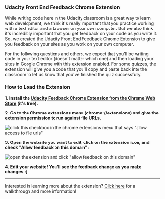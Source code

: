 ### Udacity Front End Feedback Chrome Extension

While writing code here in the Udacity classroom is a great way to learn web development, we think it's really important that you practice working with a text editor and a browser on your own computer. But we also think it's incredibly important that you get feedback on your code as you write it. So, we created the Udacity Front End Feedback Chrome Extension to give you feedback on your sites as you work on your own computer.

For the following questions and others, we expect that you'll be writing code in your text editor (doesn't matter which one) and then loading your sites in Google Chrome with this extension enabled. For some quizzes, the extension will give you a code that you'll copy and paste back into the classroom to let us know that you've finished the quiz successfully.

### How to Load the Extension

**1. Install the [Udacity Feedback Chrome Extension from the Chrome Web Store](https://chrome.google.com/webstore/detail/udacity-front-end-feedbac/melpgahbngpgnbhhccnopmlmpbmdaeoi) (it's free).**

**2. Go to the Chrome extensions menu (chrome://extensions) and give the extension permission to run against file URLs.**

![click this checkbox in the chrome extensions menu that says "allow access to file urls"](//lh3.googleusercontent.com/3NpKWtS41VwZdDkhfeu_3WfBC-of1uU11IgNjdkDwZODi9pQneBbk0PvHRSct5KseHGUPC-wUlIUIfk9FTKZ=s0#w=1450&h=258)

**3. Open the website you want to edit, click on the extension icon, and check "Allow feedback on this domain":**

![open the extension and click "allow feedback on this domain"](//lh3.googleusercontent.com/GPFSlZ9i28R88S7Pk3f7aaGOHVfU1CN1IDziG8Y3nivfoAKOTPbM6NXjW9-DhEm19ud1VX9DM8f4MNSW5a0=s0#w=1827&h=531)

**4. Edit your website! You'll see the feedback change as you make changes :)**

---

Interested in learning more about the extension? [Click here](http://labs.udacity.com/udacity-feedback-extension/) for a walkthrough and more information!